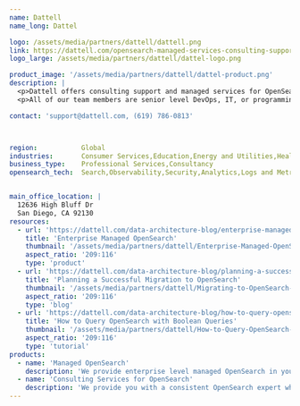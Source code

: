 ```yaml
---
name: Dattell 
name_long: Dattel

logo: /assets/media/partners/dattell/dattell.png
link: https://dattell.com/opensearch-managed-services-consulting-support/
logo_large: /assets/media/partners/dattell/dattel-logo.png

product_image: '/assets/media/partners/dattell/dattel-product.png'
description: |
  <p>Dattell offers consulting support and managed services for OpenSearch, Elasticsearch, Kafka, and Pulsar. We support implementations in our clients’ environments, on-prem or cloud (AWS, GCP, Azure).</p>
  <p>All of our team members are senior level DevOps, IT, or programming professionals with 10+ years experience running data infrastructure for complex use cases.</p>

contact: 'support@dattell.com, (619) 786-0813'



region:           Global
industries:       Consumer Services,Education,Energy and Utilities,Healthcare,Media and Entertainment,Public Sector,Non-Profit,Retail and e-Commerce,Software and Technology,Business Services,Financial Services
business_type:    Professional Services,Consultancy
opensearch_tech:  Search,Observability,Security,Analytics,Logs and Metrics,Machine Learning and AI


main_office_location: |
  12636 High Bluff Dr
  San Diego, CA 92130
resources:
  - url: 'https://dattell.com/data-architecture-blog/enterprise-managed-opensearch/'
    title: 'Enterprise Managed OpenSearch'
    thumbnail: '/assets/media/partners/dattell/Enterprise-Managed-OpenSearch.png'
    aspect_ratio: '209∶116'
    type: 'product'
  - url: 'https://dattell.com/data-architecture-blog/planning-a-successful-migration-to-opensearch/'
    title: 'Planning a Successful Migration to OpenSearch'
    thumbnail: '/assets/media/partners/dattell/Migrating-to-OpenSearch-2.png'
    aspect_ratio: '209∶116'
    type: 'blog'
  - url: 'https://dattell.com/data-architecture-blog/how-to-query-opensearch-with-boolean-queries/'
    title: 'How to Query OpenSearch with Boolean Queries'
    thumbnail: '/assets/media/partners/dattell/How-to-Query-OpenSearch-With-Boolean-Queries.png'
    aspect_ratio: '209∶116'
    type: 'tutorial'
products:
  - name: 'Managed OpenSearch'
    description: 'We provide enterprise level managed OpenSearch in your environment. You will work with a consistent OpenSearch expert who gets to know your team, use case, and implementation. This OpenSearch engineer will be available to you like an extension of your team on Slack/Teams/etc., in meetings, by phone, and email. They will focus on preventative maintenance, optimization, monitoring, training, and any other technical assistance needed. Your dedicated engineer will also be the first to respond 24x7 to production-level issues. And we have our larger team of OpenSearch engineers available for additional support. We guarantee a response time of 15 minutes for production level issues, 24x7x365.'
  - name: 'Consulting Services for OpenSearch'
    description: 'We provide you with a consistent OpenSearch expert who gets to know your team, use case, and implementation. This OpenSearch engineer will be available to you during work hours like an extension of your team on Slack/Teams/etc., in meetings, by phone, and email. They will focus on preventative maintenance, optimization, monitoring, training, and any other technical assistance needed. We guarantee a response time of 3 business hours for all issues/inquiries, and we have an average response time of 20 minutes.'
---
```

